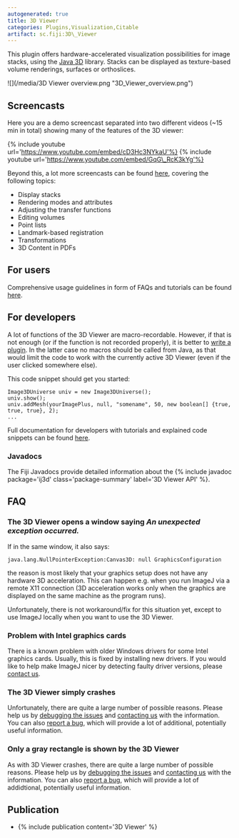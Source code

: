 ```yaml
---
autogenerated: true
title: 3D Viewer
categories: Plugins,Visualization,Citable
artifact: sc.fiji:3D\_Viewer
---
```


This plugin offers hardware-accelerated visualization possibilities for image stacks, using the [Java 3D](/libs/java-3d) library. Stacks can be displayed as texture-based volume renderings, surfaces or orthoslices.

![](/media/3D Viewer overview.png "3D_Viewer_overview.png")

Screencasts
-----------

Here you are a demo screencast separated into two different videos (\~15 min in total) showing many of the features of the 3D viewer:

{% include youtube url='https://www.youtube.com/embed/cD3Hc3NYkaU'%} {% include youtube url='https://www.youtube.com/embed/GqG\_RcK3kYg'%}

Beyond this, a lot more screencasts can be found [here](/plugins/3d-viewer/screencasts), covering the following topics:

-   Display stacks
-   Rendering modes and attributes
-   Adjusting the transfer functions
-   Editing volumes
-   Point lists
-   Landmark-based registration
-   Transformations
-   3D Content in PDFs

For users
---------

Comprehensive usage guidelines in form of FAQs and tutorials can be found [here](/plugins/3d-viewer/user-faqs).

For developers
--------------

A lot of functions of the 3D Viewer are macro-recordable. However, if that is not enough (or if the function is not recorded properly), it is better to [write a plugin](/develop/ij1-plugins). In the latter case no macros should be called from Java, as that would limit the code to work with the currently active 3D Viewer (even if the user clicked somewhere else).

This code snippet should get you started:

    Image3DUniverse univ = new Image3DUniverse();
    univ.show();
    univ.addMesh(yourImagePlus, null, "somename", 50, new boolean[] {true, true, true}, 2);
    ...

Full documentation for developers with tutorials and explained code snippets can be found [here](/plugins/3d-viewer/developer-documentation).

### Javadocs

The Fiji Javadocs provide detailed information about the {% include javadoc package='ij3d' class='package-summary' label='3D Viewer API' %}.

FAQ
---

### The 3D Viewer opens a window saying *An unexpected exception occurred.*

If in the same window, it also says:

`java.lang.NullPointerException:Canvas3D: null GraphicsConfiguration`

the reason is most likely that your graphics setup does not have any hardware 3D acceleration. This can happen e.g. when you run ImageJ via a remote X11 connection (3D acceleration works only when the graphics are displayed on the same machine as the program runs).

Unfortunately, there is not workaround/fix for this situation yet, except to use ImageJ locally when you want to use the 3D Viewer.

### Problem with Intel graphics cards

There is a known problem with older Windows drivers for some Intel graphics cards. Usually, this is fixed by installing new drivers. If you would like to help make ImageJ nicer by detecting faulty driver versions, please [contact us](/help).

### The 3D Viewer simply crashes

Unfortunately, there are quite a large number of possible reasons. Please help us by [debugging the issues](/develop/debugging#debugging-java3d-issues) and [contacting us](/help) with the information. You can also [report a bug](/help/report-a-bug), which will provide a lot of additional, potentially useful information.

### Only a gray rectangle is shown by the 3D Viewer

As with 3D Viewer crashes, there are quite a large number of possible reasons. Please help us by [debugging the issues](/develop/debugging#debugging-java3d-issues) and [contacting us](/help) with the information. You can also [report a bug](/help/report-a-bug), which will provide a lot of addidtional, potentially useful information.

Publication
-----------

-   {% include publication content='3D Viewer' %}

  
